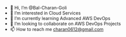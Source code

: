 - 👋 Hi, I’m @Bal-Charan-Goli
- 👀 I’m interested in Cloud Services
- 🌱 I’m currently learning Advanced AWS DevOps
- 💞️ I’m looking to collaborate on AWS DevOps Projects
- 📫 How to reach me charan0612@gmail.com

<!---
Bal-Charan-Goli/Bal-Charan-Goli is a ✨ special ✨ repository because its `README.md` (this file) appears on your GitHub profile.
You can click the Preview link to take a look at your changes.
--->
